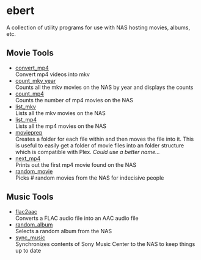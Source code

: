 # ebert
A collection of utility programs for use with NAS hosting movies, albums, etc.

## Movie Tools

- [convert_mp4](convert_mp4.py)  
  Convert mp4 videos into mkv
- [count_mkv_year](count_mkv_year.py)  
  Counts all the mkv movies on the NAS by year and displays the counts
- [count_mp4](count_mp4.py)  
  Counts the number of mp4 movies on the NAS
- [list_mkv](list_mkv.py)  
  Lists all the mkv movies on the NAS
- [list_mp4](list_mp4.py)  
  Lists all the mp4 movies on the NAS
- [movieprep](movieprep.py)  
  Creates a folder for each file within and then moves the file into it. This is useful 
  to easily get a folder of movie files into an folder structure which is compatible with
  Plex. _Could use a better name..._
- [next_mp4](next_mp4.py)  
  Prints out the first mp4 movie found on the NAS
- [random_movie](random_movie.py)  
  Picks # random movies from the NAS for indecisive people

## Music Tools

- [flac2aac](flac2aac.bat)  
  Converts a FLAC audio file into an AAC audio file
- [random_album](random_album.py)  
  Selects a random album from the NAS
- [sync_music](sync_music.bat)  
  Synchronizes contents of Sony Music Center to the NAS to keep things up to date
